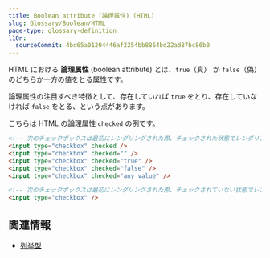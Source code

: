 ```yaml
---
title: Boolean attribute (論理属性) (HTML)
slug: Glossary/Boolean/HTML
page-type: glossary-definition
l10n:
  sourceCommit: 4bd65a01204446af2254bb8864bd22ad87bc86b0
---
```


HTML における **論理属性** (boolean attribute) とは、`true`（真） か `false`（偽）のどちらか一方の値をとる属性です。

論理属性の注目すべき特徴として、存在していれば `true` をとり、存在していなければ `false` をとる、という点があります。

こちらは HTML の論理属性 `checked` の例です。

```html
<!-- 次のチェックボックスは最初にレンダリングされた際、チェックされた状態でレンダリングされます -->
<input type="checkbox" checked />
<input type="checkbox" checked="" />
<input type="checkbox" checked="true" />
<input type="checkbox" checked="false" />
<input type="checkbox" checked="any value" />

<!-- 次のチェックボックスは最初にレンダリングされた際、チェックされていない状態でレンダリングされます -->
<input type="checkbox" />
```

## 関連情報

- [列挙型](/ja/docs/Glossary/Enumerated)
